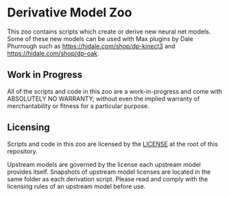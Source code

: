 # Derivative Model Zoo

This zoo contains scripts which create or derive new neural net models.
Some of these new models can be used with Max plugins by Dale Phurrough
such as <https://hidale.com/shop/dp-kinect3> and <https://hidale.com/shop/dp-oak>.

## Work in Progress

All of the scripts and code in this zoo are a work-in-progress and come with ABSOLUTELY NO WARRANTY;
without even the implied warranty of merchantability or fitness for a particular purpose.

## Licensing

Scripts and code in this zoo are licensed by the [LICENSE](LICENSE) at the root of this repository.

Upstream models are governed by the license each upstream model provides itself.
Snapshots of upstream model licenses are located in the same folder as each derivation script.
Please read and comply with the licensing rules of an upstream model before use.
